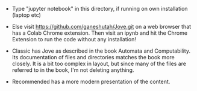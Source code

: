 
* Type "jupyter notebook" in this directory, if running on own installation (laptop etc)

* Else visit https://github.com/ganeshutah/Jove.git on a web browser that has a Colab Chrome extension. Then visit an ipynb and hit the Chrome Extension to run the code without any installation!

* Classic has Jove as described in the book Automata and Computability. Its documentation of files and directories matches the book more closely. It is a bit too complex in layout, but since many of the files are referred to in the book, I'm not deleting anything.

* Recommended has a more modern presentation of the content.



